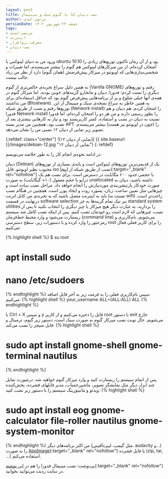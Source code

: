 ```yaml
---
layout: post
title: نصب دبیان 12 با گنوم سبک و مینیمال
author: مرتضی اسدی
persianDate: جمعه ۲۴ شهریور ۱۴۰۲
tags:
- مرتضی-اسدی
- اینترنت
- معرفی-نرم‌افزار
- نصب-دبیان
---
```


ورود من به دنیای لینوکس با ubuntu 10.10 بود و از آن زمان تاکنون توزیع‌های زیادی را امتحان کرده‌ام. از بین میزکارهای لینوکس هم گنوم را بیشتر می‌پسندم، اما تغییرات و شخصی‌سازی‌هایی که اوبونتو در میزکار پیش‌فرضش (همان گنوم) دارد از نظر من زیاد جالب نیست.



 به همین دلیل سراغ تجربه‌ی خالص‌تری از گنوم (Vanilla GNOME) رفتم و توزیع‌های دیگری را تست کردم؛ فدورا، دبیان و مانجارو گزینه‌های خوبی بودند، اما میزکار گنوم در همه‌ی آنها خیلی شلوغ و پر از برنامه‌هایی پیش‌فرض گنوم بود که حداقل استفاده‌ای برای من نداشتند (Bloatware). به همین خاطر به سراغ نسخه‌ی سبک و مینیمال از این توزیع‌ها رفتم و نصب از طریق شبکه (Network install) را امتحان کردم. هم دبیان و هم فدورا Network install را بطور رسمی دارند و من هر دو را امتحان کرده‌ام، اما فدورا نسبت به دبیان در نصب و استفاده، کمتر کاربرپسند بود و نیاز به کارهایی بیشتری بعد از نصب بود، همچنین من مدیر بسته APT را (چون در اوبونتو نیز هست) بیشتر می‌پسندم. تصویر زیر نمایی از دبیان ۱۲ نصبی من را نشان می‌دهد.

{:refdef: class="center"}
![نمایی از دبیان ۱۲]( {{ site.baseurl }}/images/debian-12.jpg "نمایی از دبیان ۱۲")
{: refdef}



 در ادامه نحوه‌ی انجام کار را به طور خلاصه می‌نویسم.

دبیان (Debian) یک از قدیمی‌ترین توزیع‌های لینوکس است و پایه‌ی بسیاری از توزیع‌های محبوب نظیر اوبونتو. فایل iso نصب از طریق شبکه از [اینجا](https://www.debian.org/CD/netinst){:target="_blank" rel="nofollow"} با حجمی جدود ۶۰۰ مگابایت در دسترس است. برای نصب هم یک درایو با حجم معقول (۱۰+ گیگابایت) به صورت unallocated داشته باشید، دبیان به صورت خودکار پارتیشن‌بندی موردنیازش را انجام خواهد داد. مراحل نصب ساده است و چیزهایی مثل تعیین ساعت، زبان، پسورد روت و ایجاد یوزر است. همچنین در هنگام نصب باید به اینترنت متصل باشید که به تجربه‌ی من کابل اترنت (نسبت به wifi) راحت‌تر است. درنهایت در قسمت software selection نیز تیک تمام گزینه‌ها به جز standard system utilities را بردارید، به عبارت دیگر هیچ میزکار یا چیز دیگری را انتخاب نکنید تا پس از نصب، چیزهایی که لازم است رو خودمان نصب کنیم. پس از اینکه نصب کامل شد سیستم ریستارت می‌شود و وارد محیط خط‌فرمان (command line) می‌شویم، نام‌کاربری و رمزعبور را وارد کرده و با دستورات زیر، سطح دسترسی root را برای کاربر فعلی فعال می‌کنیم:

{% highlight shell %}
$ su root
# apt install sudo
# nano /etc/sudoers
{% endhighlight %} 
سپس نام‌کاربری فعلی را به فرمت زیر به آخر فایل اضافه می‌کنیم:
{% highlight shell %}
your_username    ALL=(ALL:ALL) ALL
{% endhighlight %} 

با Ctrl + X و سپس y  فایل را ذخیره می‌کنیم و از کاربر root با دستور exit خارج می‌شویم. حال نوبت نصب میزکار گنوم به صورت سبک است، دستور زیر گنوم، ترمینال و فایل منیجر را نصب می‌کند:
{% highlight shell %}
# sudo apt install gnome-shell gnome-terminal nautilus
{% endhighlight %} 

پس از اتمام سیستم را ریستارت کنید و وارد میزکار گنوم خواهید شد، درصورت تمایل چند ابزار دیگر مثل نمایشگر تصویر، ماشین‌حساب، مدیر فایلهای فشرده، پخش‌کننده ویدئو و مانیتورینگ سیستم را با دستور زیر نصب کنید:
{% highlight shell %}
# sudo apt install eog gnome-calculator file-roller nautilus gnome-system-monitor
{% endhighlight %} 
من اکثر برنامه‌های دیگر (مثل گیمپ، لیبره‌آفیس، audacity و…) را به صورت [AppImage](https://appimage.org/){:target="_blank" rel="nofollow"} یا فایل فشرده (zip, tar, …) استفاده می‌کنم.

پی‌نوشت: نصب مینیمال فدورا را هم در [این نوشته](https://www.reddit.com/r/Fedora/comments/klrajo/how_to_install_vanilla_gnome/){:target="_blank" rel="nofollow"} در سایت ردیت می‌توانید بخوانید.
